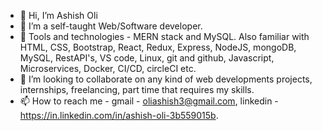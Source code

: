 - 👋 Hi, I’m Ashish Oli
- 👀 I’m a self-taught Web/Software developer.
- 🌱 Tools and technologies -  MERN stack and MySQL. Also familiar with HTML, CSS, Bootstrap, React, Redux, Express, NodeJS, mongoDB, MySQL, RestAPI's, VS code, Linux, git and github, Javascript, Microservices, Docker, CI/CD, circleCI etc.
- 💞️ I’m looking to collaborate on any kind of web developments projects, internships, freelancing, part time that requires my skills.
- 📫 How to reach me - gmail - oliashish3@gmail.com, linkedin - https://in.linkedin.com/in/ashish-oli-3b559015b.


